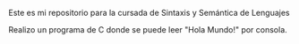 Este es mi repositorio para la cursada de Sintaxis y Semántica de Lenguajes

Realizo un programa de C donde se puede leer "Hola Mundo!" por consola.
